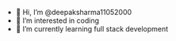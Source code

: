 - 👋 Hi, I’m @deepaksharma11052000
- 👀 I’m interested in coding
- 🌱 I’m currently learning full stack development
<!---
deepaksharma11052000/deepaksharma11052000 is a ✨ special ✨ repository because its `README.md` (this file) appears on your GitHub profile.
You can click the Preview link to take a look at your changes.
--->
